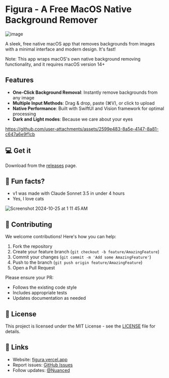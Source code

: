 # Figura - A Free MacOS Native Background Remover

![image](https://github.com/user-attachments/assets/dc2dc142-ef86-4655-9034-2cb1e52db842)


A sleek, free native macOS app that removes backgrounds from images with a minimal interface and modern design. It's fast!

Note: This app wraps macOS's own native background removing functionality, and it requires macOS version 14+

## Features
- **One-Click Background Removal**: Instantly remove backgrounds from any image
- **Multiple Input Methods**: Drag & drop, paste (⌘V), or click to upload
- **Native Performance**: Built with SwiftUI and Vision framework for optimal processing
- **Dark and Light modes**: Because we care about your eyes
  

https://github.com/user-attachments/assets/2599e483-8a5e-4147-8a81-c647a6e9f1cb



## 💻 Get it

Download from the [releases](https://github.com/nuance-dev/Figura/releases/) page.

## 🥑 Fun facts?
- v1 was made with Claude Sonnet 3.5 in under 4 hours
- Yes, I love cats

![Screenshot 2024-10-25 at 1 11 45 AM](https://github.com/user-attachments/assets/7d90b952-8049-4036-8761-285df0164985)

## 🤝 Contributing
We welcome contributions! Here's how you can help:

1. Fork the repository
2. Create your feature branch (`git checkout -b feature/AmazingFeature`)
3. Commit your changes (`git commit -m 'Add some AmazingFeature'`)
4. Push to the branch (`git push origin feature/AmazingFeature`)
5. Open a Pull Request

Please ensure your PR:
- Follows the existing code style
- Includes appropriate tests
- Updates documentation as needed

## 📝 License
This project is licensed under the MIT License - see the [LICENSE](LICENSE) file for details.

## 🔗 Links
- Website: [figura.vercel.app](https://figurado.vercel.app)
- Report issues: [GitHub Issues](https://github.com/nuance-dev/Figura/issues)
- Follow updates: [@Nuanced](https://twitter.com/Nuancedev)
